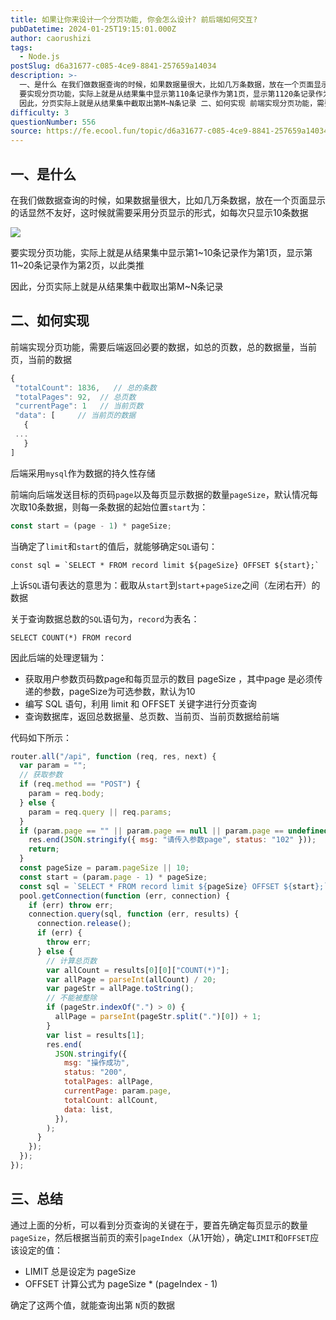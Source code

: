 ```yaml
---
title: 如果让你来设计一个分页功能, 你会怎么设计? 前后端如何交互?
pubDatetime: 2024-01-25T19:15:01.000Z
author: caorushizi
tags:
  - Node.js
postSlug: d6a31677-c085-4ce9-8841-257659a14034
description: >-
  一、是什么 在我们做数据查询的时候，如果数据量很大，比如几万条数据，放在一个页面显示的话显然不友好，这时候就需要采用分页显示的形式，如每次只显示10条数据
  要实现分页功能，实际上就是从结果集中显示第110条记录作为第1页，显示第1120条记录作为第2页，以此类推
  因此，分页实际上就是从结果集中截取出第M~N条记录 二、如何实现 前端实现分页功能，需要后端返回必要的数据，如总的页数，总的数据量，当前
difficulty: 3
questionNumber: 556
source: https://fe.ecool.fun/topic/d6a31677-c085-4ce9-8841-257659a14034
---
```


## 一、是什么

在我们做数据查询的时候，如果数据量很大，比如几万条数据，放在一个页面显示的话显然不友好，这时候就需要采用分页显示的形式，如每次只显示10条数据

![](https://static.ecool.fun//article/f42f71c4-4bac-4806-98a8-7f91a20a6e31.png)

要实现分页功能，实际上就是从结果集中显示第1~10条记录作为第1页，显示第11~20条记录作为第2页，以此类推

因此，分页实际上就是从结果集中截取出第M~N条记录

## 二、如何实现

前端实现分页功能，需要后端返回必要的数据，如总的页数，总的数据量，当前页，当前的数据

```js
{
 "totalCount": 1836,   // 总的条数
 "totalPages": 92,  // 总页数
 "currentPage": 1   // 当前页数
 "data": [     // 当前页的数据
   {
 ...
   }
]
```

后端采用`mysql`作为数据的持久性存储

前端向后端发送目标的页码`page`以及每页显示数据的数量`pageSize`，默认情况每次取10条数据，则每一条数据的起始位置`start`为：

```js
const start = (page - 1) * pageSize;
```

当确定了`limit`和`start`的值后，就能够确定`SQL`语句：

```JS
const sql = `SELECT * FROM record limit ${pageSize} OFFSET ${start};`
```

上诉`SQL`语句表达的意思为：截取从`start`到`start`+`pageSize`之间（左闭右开）的数据

关于查询数据总数的`SQL`语句为，`record`为表名：

```mysql
SELECT COUNT(*) FROM record
```

因此后端的处理逻辑为：

- 获取用户参数页码数page和每页显示的数目 pageSize ，其中page 是必须传递的参数，pageSize为可选参数，默认为10
- 编写 SQL 语句，利用 limit 和 OFFSET 关键字进行分页查询
- 查询数据库，返回总数据量、总页数、当前页、当前页数据给前端

代码如下所示：

```js
router.all("/api", function (req, res, next) {
  var param = "";
  // 获取参数
  if (req.method == "POST") {
    param = req.body;
  } else {
    param = req.query || req.params;
  }
  if (param.page == "" || param.page == null || param.page == undefined) {
    res.end(JSON.stringify({ msg: "请传入参数page", status: "102" }));
    return;
  }
  const pageSize = param.pageSize || 10;
  const start = (param.page - 1) * pageSize;
  const sql = `SELECT * FROM record limit ${pageSize} OFFSET ${start};`;
  pool.getConnection(function (err, connection) {
    if (err) throw err;
    connection.query(sql, function (err, results) {
      connection.release();
      if (err) {
        throw err;
      } else {
        // 计算总页数
        var allCount = results[0][0]["COUNT(*)"];
        var allPage = parseInt(allCount) / 20;
        var pageStr = allPage.toString();
        // 不能被整除
        if (pageStr.indexOf(".") > 0) {
          allPage = parseInt(pageStr.split(".")[0]) + 1;
        }
        var list = results[1];
        res.end(
          JSON.stringify({
            msg: "操作成功",
            status: "200",
            totalPages: allPage,
            currentPage: param.page,
            totalCount: allCount,
            data: list,
          }),
        );
      }
    });
  });
});
```

## 三、总结

通过上面的分析，可以看到分页查询的关键在于，要首先确定每页显示的数量`pageSize`，然后根据当前页的索引`pageIndex`（从1开始），确定`LIMIT`和`OFFSET`应该设定的值：

- LIMIT 总是设定为 pageSize
- OFFSET 计算公式为 pageSize \* (pageIndex - 1)

确定了这两个值，就能查询出第 `N`页的数据
